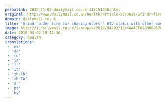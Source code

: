 ```yaml
---
permalink: 2018-04-02-dailymail.co.uk-317151216.html
original: http://www.dailymail.co.uk/health/article-5570619/Grindr-fire-sharing-users-HIV-status-two-companies.html?ITO=1490&ns_mchannel=rss&ns_campaign=1490
domain: dailymail.co.uk
title: 'Grindr under fire for sharing users'' HIV status with other companies'
image: http://i.dailymail.co.uk/i/newpix/2018/04/02/19/4AAAFF6200000578-0-image-a-5_1522694970367.jpg
date: 2018-04-02 19:12:36
category: health
translations: 
 - 'es'
 - 'de'
 - 'ru'
 - 'ja'
 - 'fr'
 - 'it'
 - 'zh-CN'
 - 'zh-TW'
 - 'ar'
 - 'pt'
 - 'hy'
---
```


